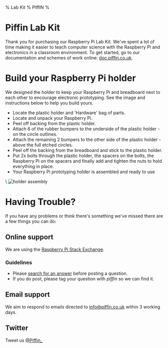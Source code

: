 % Lab Kit
% PIffIN
%

# Piffin Lab Kit

Thank you for purchasing our Raspberry Pi Lab Kit. We've spent a lot of time making it easier to teach computer science with the Raspberry Pi and electronics in a classroom environment. To get started, go to our documentation and schemes of work online: [doc.piffin.co.uk](http://doc.piffin.co.uk).

# Build your Raspberry Pi holder

We designed the holder to keep your Raspberry Pi and breadboard next to each other to encourage electronic prototyping. See the image and instructions below to help you build yours.

- Locate the plastic holder and 'Hardware' bag of parts.
- Locate and unpack your Raspberry Pi.
- Peel off backing from the plastic holder.
- Attach 6 of the rubber bumpers to the underside of the plastic holder - on the circle outlines.
- Attach the remaining 2 bumpers to the other side of the plastic holder - above the full etched circles.
- Peel off the backing from the breadboard and stick to the plastic holder. 
- Put 2x bolts through the plastic holder, the spacers on the bolts, the Raspberry Pi on the spacers and finally add and tighten the nuts to hold everything in place.
- Your Raspberry Pi prototyping holder is assembled and ready to use

\ ![holder assembly](documentation/RPIH-ASSEMBLY-DIAG.jpg)

# Having Trouble?

If you have any problems or think there's something we've missed there are a few things you can do:

## Online support

We are using the [Raspberry Pi Stack Exchange](http://raspberrypi.stackexchange.com/?tags=piffin). 

### Guidelines

* Please [search for an answer](http://raspberrypi.stackexchange.com/?tags=piffin) before posting a question. 
* If you do post, please tag your question with *piffin* so we can find it.

## Email support

We aim to respond to emails directed to [info@piffin.co.uk](mailto:info@piffin.co.uk) within 3 working days.

## Twitter

Tweet us [@Piffin_](http://twitter.com/Piffin_)

